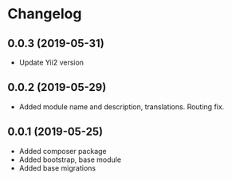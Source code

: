 Changelog
=========

## 0.0.3 (2019-05-31)
 * Update Yii2 version

## 0.0.2 (2019-05-29)
 * Added module name and description, translations. Routing fix.
 
## 0.0.1 (2019-05-25)
 * Added composer package
 * Added bootstrap, base module
 * Added base migrations